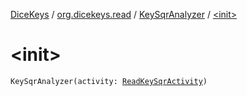 [DiceKeys](../../index.md) / [org.dicekeys.read](../index.md) / [KeySqrAnalyzer](index.md) / [&lt;init&gt;](./-init-.md)

# &lt;init&gt;

`KeySqrAnalyzer(activity: `[`ReadKeySqrActivity`](../-read-key-sqr-activity/index.md)`)`